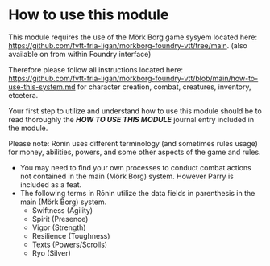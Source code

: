 # How to use this module

This module requires the use of the Mörk Borg game sysyem located here: https://github.com/fvtt-fria-ligan/morkborg-foundry-vtt/tree/main. (also available on from within Foundry interface)

Therefore please follow all instructions located here: https://github.com/fvtt-fria-ligan/morkborg-foundry-vtt/blob/main/how-to-use-this-system.md for character creation, combat, creatures, inventory, etcetera. 

Your first step to utilize and understand how to use this module should be to read thoroughly the ***HOW TO USE THIS MODULE*** journal entry included in the module. 

Please note: Ronin uses different terminology (and sometimes rules usage) for money, abilities, powers, and some other aspects of the game and rules.
- You may need to find your own processes to conduct combat actions not contained in the main (Mörk Borg) system. However Parry is included as a feat. 
- The following terms in Rōnin utilize the data fields in parenthesis in the main (Mörk Borg) system.
  - Swiftness (Agility)
  - Spirit (Presence)
  - Vigor (Strength)
  - Resilience (Toughness)
  - Texts (Powers/Scrolls)
  - Ryo (Silver)

    
